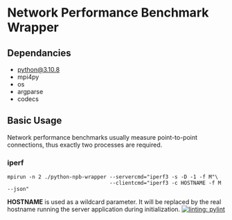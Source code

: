 # Network Performance Benchmark Wrapper
## Dependancies
* python@3.10.8
* mpi4py
* os
* argparse
* codecs

## Basic Usage
Network performance benchmarks usually measure point-to-point connections, thus exactly two processes are required.

### iperf
~~~
mpirun -n 2 ./python-npb-wrapper --servercmd="iperf3 -s -D -1 -f M"\
                                 --clientcmd="iperf3 -c HOSTNAME -f M --json"
~~~
**HOSTNAME** is used as a wildcard parameter. It will be replaced by the real hostname running the server application during initialization.
[![linting: pylint](https://img.shields.io/badge/linting-pylint-yellowgreen)](https://github.com/PyCQA/pylint)
